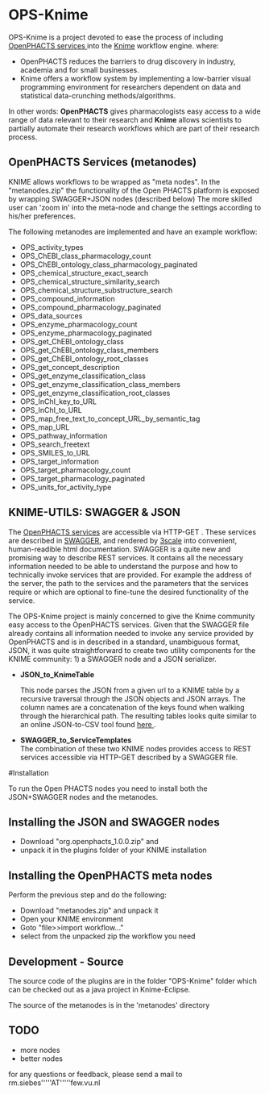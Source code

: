 OPS-Knime
=========

OPS-Knime is a project devoted to ease the process of including <a href="http://dev.openphacts.org">OpenPHACTS services </a> into the <a href="http://www.knime.org/">Knime</a> workflow engine.
where:<br/>
<ul><li>OpenPHACTS reduces the barriers to drug discovery in industry, academia and for small businesses. </li>
<li>
Knime offers a workflow system by implementing a low-barrier visual programming environment for researchers dependent on data and statistical data-crunching methods/algorithms.
</li> 
</ul>
In other words: <b>OpenPHACTS</b> gives pharmacologists easy access to a wide range of data relevant to their research and <b>Knime</b> allows scientists to partially automate their research workflows which
are part of their research process.   

OpenPHACTS Services (metanodes)
----------
KNIME allows workflows to be wrapped as "meta nodes". In the "metanodes.zip" the functionality of the Open PHACTS platform is exposed by wrapping SWAGGER+JSON nodes (described below)
The more skilled user can 'zoom in' into the meta-node and change the settings according
to his/her preferences.

The following metanodes are implemented and have an example workflow:
<ul><li>OPS_activity_types</li><li>OPS_ChEBI_class_pharmacology_count</li><li>OPS_ChEBI_ontology_class_pharmacology_paginated</li><li>OPS_chemical_structure_exact_search</li><li>OPS_chemical_structure_similarity_search</li><li>OPS_chemical_structure_substructure_search</li><li>OPS_compound_information</li><li>OPS_compound_pharmacology_paginated</li><li>OPS_data_sources</li><li>OPS_enzyme_pharmacology_count</li><li>OPS_enzyme_pharmacology_paginated</li><li>OPS_get_ChEBI_ontology_class</li><li>OPS_get_ChEBI_ontology_class_members</li><li>OPS_get_ChEBI_ontology_root_classes</li><li>OPS_get_concept_description</li><li>OPS_get_enzyme_classification_class</li><li>OPS_get_enzyme_classification_class_members</li><li>OPS_get_enzyme_classification_root_classes</li><li>OPS_InChI_key_to_URL</li><li>OPS_InChI_to_URL</li><li>OPS_map_free_text_to_concept_URL_by_semantic_tag</li><li>OPS_map_URL</li><li>OPS_pathway_information</li><li>OPS_search_freetext</li><li>OPS_SMILES_to_URL</li><li>OPS_target_information</li><li>OPS_target_pharmacology_count</li><li>OPS_target_pharmacology_paginated</li><li>OPS_units_for_activity_type</li></ul>


KNIME-UTILS: SWAGGER & JSON
----------
The <a href="http://dev.openphacts.org">OpenPHACTS services</a> are accessible via HTTP-GET .
These services are described in <a href="https://developers.helloreverb.com/swagger/">SWAGGER</a>, and rendered by <a href="http://www.3scale.net/">3scale</a> into convenient, human-readible html documentation. SWAGGER is a quite new and promising way to describe REST services. 
It contains all the necessary information needed to be able
to understand the purpose and how to technically invoke  services that are provided. For example the address of the server, the path to the services and the parameters
that the services require or which are optional to fine-tune the desired functionality of the service.


The OPS-Knime project is mainly concerned to give the Knime community easy access to the OpenPHACTS services. Given that the SWAGGER file already contains all information
needed to invoke any service provided by OpenPHACTS and is in described in a standard, unambiguous format, JSON, it was quite straightforward to create two utility
components for the KNIME community: 1) a SWAGGER node and a JSON serializer.
 

<ul><li><b>JSON_to_KnimeTable</b><br/>

This node parses the JSON from a given url to a KNIME table by a recursive traversal through the JSON objects and JSON arrays. The column names
are a concatenation of the keys found when walking through the hierarchical path. The resulting tables looks quite similar to an online JSON-to-CSV tool
found <a href="http://json-csv.com"> here </a>.
 
</li>
<li><b>SWAGGER_to_ServiceTemplates</b><br/>
The combination of these two KNIME nodes provides access to REST services accessible via HTTP-GET described by a SWAGGER file.
</li></ul>

#Installation

To run the Open PHACTS nodes you need to install both the JSON+SWAGGER nodes and the metanodes. 

Installing the JSON and SWAGGER nodes
------------
* Download "org.openphacts_1.0.0.zip" and 
* unpack it in the plugins folder of your KNIME installation

Installing the OpenPHACTS meta nodes
----------
Perform the previous step and do the following:
* Download "metanodes.zip" and unpack it
* Open your KNIME environment
* Goto "file>>import workflow..."
* select from the unpacked zip the workflow you need




Development - Source
----------
The source code of the plugins are in the folder "OPS-Knime" folder which can be checked out as
a java project in Knime-Eclipse.

The source of the metanodes is in the 'metanodes' directory

TODO
-------------
* more nodes
* better nodes

for any questions or feedback, please send a mail to rm.siebes'''''AT'''''few.vu.nl

